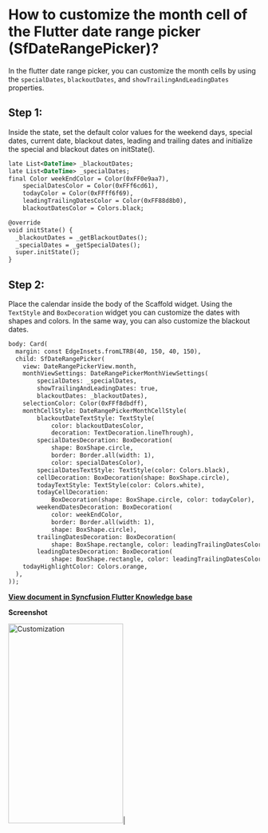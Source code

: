 # How to customize the month cell of the Flutter date range picker (SfDateRangePicker)?

In the flutter date range picker, you can customize the month cells by using the `specialDates`, `blackoutDates`, and `showTrailingAndLeadingDates` properties.

## Step 1:
Inside the state, set the default color values for the weekend days, special dates, current date, blackout dates, leading and trailing dates and initialize the special and blackout dates on initState().

```xml
late List<DateTime> _blackoutDates;
late List<DateTime> _specialDates;
final Color weekEndColor = Color(0xFF0e9aa7),
    specialDatesColor = Color(0xFFf6cd61),
    todayColor = Color(0xFFff6f69),
    leadingTrailingDatesColor = Color(0xFF88d8b0),
    blackoutDatesColor = Colors.black;

@override
void initState() {
  _blackoutDates = _getBlackoutDates();
  _specialDates = _getSpecialDates();
  super.initState();
}
```
 

## Step 2:
Place the calendar inside the body of the Scaffold widget. Using the `TextStyle` and `BoxDecoration` widget you can customize the dates with shapes and colors. In the same way, you can also customize the blackout dates.

```xml
body: Card(
  margin: const EdgeInsets.fromLTRB(40, 150, 40, 150),
  child: SfDateRangePicker(
    view: DateRangePickerView.month,
    monthViewSettings: DateRangePickerMonthViewSettings(
        specialDates: _specialDates,
        showTrailingAndLeadingDates: true,
        blackoutDates: _blackoutDates),
    selectionColor: Color(0xFFf8dbdff),
    monthCellStyle: DateRangePickerMonthCellStyle(
        blackoutDateTextStyle: TextStyle(
            color: blackoutDatesColor,
            decoration: TextDecoration.lineThrough),
        specialDatesDecoration: BoxDecoration(
            shape: BoxShape.circle,
            border: Border.all(width: 1),
            color: specialDatesColor),
        specialDatesTextStyle: TextStyle(color: Colors.black),
        cellDecoration: BoxDecoration(shape: BoxShape.circle),
        todayTextStyle: TextStyle(color: Colors.white),
        todayCellDecoration:
            BoxDecoration(shape: BoxShape.circle, color: todayColor),
        weekendDatesDecoration: BoxDecoration(
            color: weekEndColor,
            border: Border.all(width: 1),
            shape: BoxShape.circle),
        trailingDatesDecoration: BoxDecoration(
            shape: BoxShape.rectangle, color: leadingTrailingDatesColor),
        leadingDatesDecoration: BoxDecoration(
            shape: BoxShape.rectangle, color: leadingTrailingDatesColor)),
    todayHighlightColor: Colors.orange,
  ),
));
```
**[View document in Syncfusion Flutter Knowledge base](https://www.syncfusion.com/kb/11307/how-to-customize-the-month-cell-of-the-flutter-date-range-picker-sfdaterangepicker)**

**Screenshot**

<img alt="Customization"  src="http://www.syncfusion.com/uploads/user/kb/flut/flut-858/flut-858_img1.png" width="230" height="400" />|
